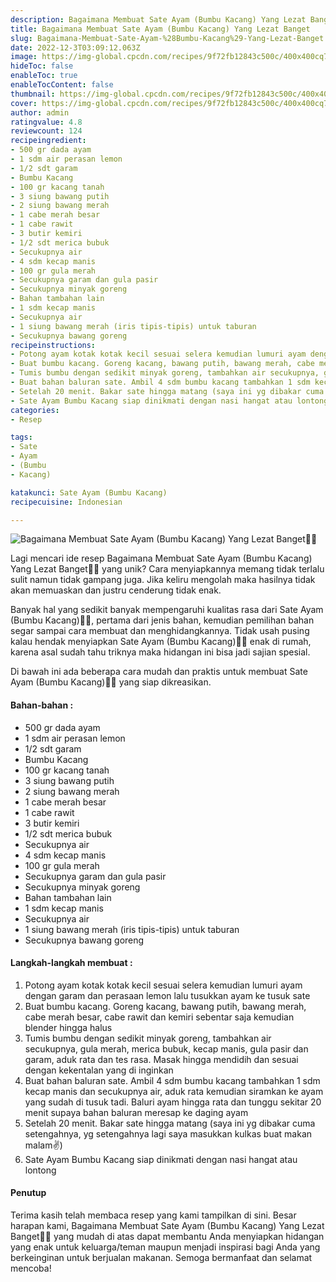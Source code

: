 ```yaml
---
description: Bagaimana Membuat Sate Ayam (Bumbu Kacang) Yang Lezat Banget"
title: Bagaimana Membuat Sate Ayam (Bumbu Kacang) Yang Lezat Banget
slug: Bagaimana-Membuat-Sate-Ayam-%28Bumbu-Kacang%29-Yang-Lezat-Banget
date: 2022-12-3T03:09:12.063Z
image: https://img-global.cpcdn.com/recipes/9f72fb12843c500c/400x400cq70/photo.jpg
hideToc: false
enableToc: true
enableTocContent: false
thumbnail: https://img-global.cpcdn.com/recipes/9f72fb12843c500c/400x400cq70/photo.jpg
cover: https://img-global.cpcdn.com/recipes/9f72fb12843c500c/400x400cq70/photo.jpg
author: admin
ratingvalue: 4.8
reviewcount: 124
recipeingredient:
- 500 gr dada ayam
- 1 sdm air perasan lemon
- 1/2 sdt garam
- Bumbu Kacang
- 100 gr kacang tanah
- 3 siung bawang putih
- 2 siung bawang merah
- 1 cabe merah besar
- 1 cabe rawit
- 3 butir kemiri
- 1/2 sdt merica bubuk
- Secukupnya air
- 4 sdm kecap manis
- 100 gr gula merah
- Secukupnya garam dan gula pasir
- Secukupnya minyak goreng
- Bahan tambahan lain
- 1 sdm kecap manis
- Secukupnya air
- 1 siung bawang merah (iris tipis-tipis) untuk taburan
- Secukupnya bawang goreng
recipeinstructions:
- Potong ayam kotak kotak kecil sesuai selera kemudian lumuri ayam dengan garam dan perasaan lemon lalu tusukkan ayam ke tusuk sate
- Buat bumbu kacang. Goreng kacang, bawang putih, bawang merah, cabe merah besar, cabe rawit dan kemiri sebentar saja kemudian blender hingga halus
- Tumis bumbu dengan sedikit minyak goreng, tambahkan air secukupnya, gula merah, merica bubuk, kecap manis, gula pasir dan garam, aduk rata dan tes rasa. Masak hingga mendidih dan sesuai dengan kekentalan yang di inginkan
- Buat bahan baluran sate. Ambil 4 sdm bumbu kacang tambahkan 1 sdm kecap manis dan secukupnya air, aduk rata kemudian siramkan ke ayam yang sudah di tusuk tadi. Baluri ayam hingga rata dan tunggu sekitar 20 menit supaya bahan baluran meresap ke daging ayam
- Setelah 20 menit. Bakar sate hingga matang (saya ini yg dibakar cuma setengahnya, yg setengahnya lagi saya masukkan kulkas buat makan malam✌️)
- Sate Ayam Bumbu Kacang siap dinikmati dengan nasi hangat atau lontong
categories:
- Resep

tags:
- Sate
- Ayam
- (Bumbu
- Kacang)

katakunci: Sate Ayam (Bumbu Kacang)
recipecuisine: Indonesian

---
```


![Bagaimana Membuat Sate Ayam (Bumbu Kacang) Yang Lezat Banget👩‍🍳](https://img-global.cpcdn.com/recipes/9f72fb12843c500c/400x400cq70/photo.jpg)

Lagi mencari ide resep Bagaimana Membuat Sate Ayam (Bumbu Kacang) Yang Lezat Banget👩‍🍳 yang unik? Cara menyiapkannya memang tidak terlalu sulit namun tidak gampang juga. Jika keliru mengolah maka hasilnya tidak akan memuaskan dan justru cenderung tidak enak.

Banyak hal yang sedikit banyak mempengaruhi kualitas rasa dari Sate Ayam (Bumbu Kacang)👩‍🍳, pertama dari jenis bahan, kemudian pemilihan bahan segar sampai cara membuat dan menghidangkannya. Tidak usah pusing kalau hendak menyiapkan Sate Ayam (Bumbu Kacang)👩‍🍳 enak di rumah, karena asal sudah tahu triknya maka hidangan ini bisa jadi sajian spesial.

Di bawah ini ada beberapa cara mudah dan praktis untuk membuat Sate Ayam (Bumbu Kacang)👩‍🍳 yang siap dikreasikan.

<!--inarticleads1-->

#### Bahan-bahan :

- 500 gr dada ayam
- 1 sdm air perasan lemon
- 1/2 sdt garam
- Bumbu Kacang
- 100 gr kacang tanah
- 3 siung bawang putih
- 2 siung bawang merah
- 1 cabe merah besar
- 1 cabe rawit
- 3 butir kemiri
- 1/2 sdt merica bubuk
- Secukupnya air
- 4 sdm kecap manis
- 100 gr gula merah
- Secukupnya garam dan gula pasir
- Secukupnya minyak goreng
- Bahan tambahan lain
- 1 sdm kecap manis
- Secukupnya air
- 1 siung bawang merah (iris tipis-tipis) untuk taburan
- Secukupnya bawang goreng

<!--inarticleads2-->

#### Langkah-langkah membuat :

1. Potong ayam kotak kotak kecil sesuai selera kemudian lumuri ayam dengan garam dan perasaan lemon lalu tusukkan ayam ke tusuk sate
1. Buat bumbu kacang. Goreng kacang, bawang putih, bawang merah, cabe merah besar, cabe rawit dan kemiri sebentar saja kemudian blender hingga halus
1. Tumis bumbu dengan sedikit minyak goreng, tambahkan air secukupnya, gula merah, merica bubuk, kecap manis, gula pasir dan garam, aduk rata dan tes rasa. Masak hingga mendidih dan sesuai dengan kekentalan yang di inginkan
1. Buat bahan baluran sate. Ambil 4 sdm bumbu kacang tambahkan 1 sdm kecap manis dan secukupnya air, aduk rata kemudian siramkan ke ayam yang sudah di tusuk tadi. Baluri ayam hingga rata dan tunggu sekitar 20 menit supaya bahan baluran meresap ke daging ayam
1. Setelah 20 menit. Bakar sate hingga matang (saya ini yg dibakar cuma setengahnya, yg setengahnya lagi saya masukkan kulkas buat makan malam✌️)
1. Sate Ayam Bumbu Kacang siap dinikmati dengan nasi hangat atau lontong

#### Penutup

Terima kasih telah membaca resep yang kami tampilkan di sini. Besar harapan kami, Bagaimana Membuat Sate Ayam (Bumbu Kacang) Yang Lezat Banget👩‍🍳 yang mudah di atas dapat membantu Anda menyiapkan hidangan yang enak untuk keluarga/teman maupun menjadi inspirasi bagi Anda yang berkeinginan untuk berjualan makanan. Semoga bermanfaat dan selamat mencoba!